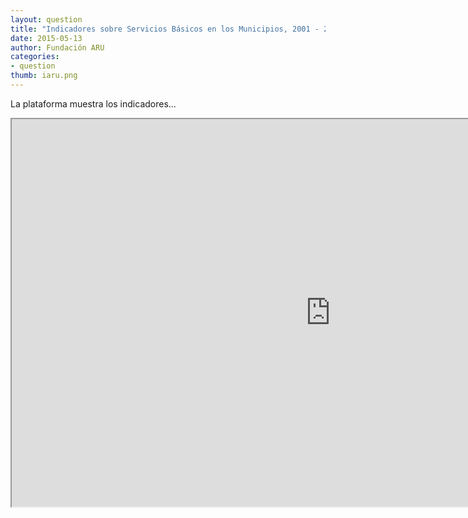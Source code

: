 ```yaml
---
layout: question
title: "Indicadores sobre Servicios Básicos en los Municipios, 2001 - 2012"
date: 2015-05-13
author: Fundación ARU
categories:
- question
thumb: iaru.png
---
```

La plataforma muestra los indicadores...

<iframe src="http://opendatabolivia.github.io/serm_nacional.html" width="1020" height="620" align="center"> 
